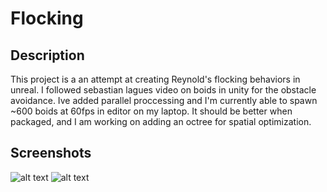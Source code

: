 # Flocking

## Description
This project is a an attempt at creating Reynold's flocking behaviors in unreal. I followed sebastian lagues video on boids in unity for the obstacle avoidance. Ive added parallel proccessing and I'm currently able to spawn ~600 boids at 60fps in editor on my laptop. It should be better when packaged, and I am working on adding an octree for spatial optimization.

## Screenshots
![alt text](https://i.imgur.com/8Rb9Ll1.png "Flocking1")
![alt text](https://i.imgur.com/HLmYz5a.jpg "Flocking2")


